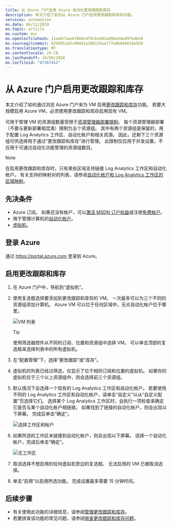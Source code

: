 ```yaml
---
title: 从 Azure 门户启用 Azure 自动化更改跟踪和库存
description: 本文介绍了如何从 Azure 门户启用更改跟踪和库存功能。
services: automation
ms.date: 04/11/2019
ms.topic: article
ms.custom: mvc
ms.openlocfilehash: 11ae873ae4700dc4f9cb3d02a898a3ded9f6db59
ms.sourcegitcommit: 829d951d5c90442a38012daaf77e86046018e5b9
ms.translationtype: MT
ms.contentlocale: zh-CN
ms.lasthandoff: 10/09/2020
ms.locfileid: "87367412"
---
```

# <a name="enable-change-tracking-and-inventory-from-azure-portal"></a>从 Azure 门户启用更改跟踪和库存

本文介绍了如何通过浏览 Azure 门户来为 VM 启用[更改跟踪和库存](change-tracking.md)功能。 若要大规模启用 Azure VM，必须使用更改跟踪和库存启用现有 VM。 

可用于管理 VM 的资源组数量受限于[资源管理器部署限制](../azure-resource-manager/templates/cross-scope-deployment.md)。 每个资源管理器部署（不要与更新部署相混淆）限制为五个资源组。 其中有两个资源组是保留的，用于配置 Log Analytics 工作区、自动化帐户和相关资源。 因此，还剩下三个资源组可供选择用于通过“更改跟踪和库存”进行管理。 此限制仅应用于并发设置，不应用于可通过自动化功能管理的资源组数目。

> [!NOTE]
> 在启用更改跟踪和库存时，只有某些区域支持链接 Log Analytics 工作区和自动化帐户。 有关支持的映射对的列表，请参阅[自动化帐户和 Log Analytics 工作区的区域映射](how-to/region-mappings.md)。

## <a name="prerequisites"></a>先决条件

* Azure 订阅。 如果还没有帐户，可以[激活 MSDN 订户权益](https://azure.microsoft.com/pricing/member-offers/msdn-benefits-details/)或注册[免费帐户](https://azure.microsoft.com/free/?WT.mc_id=A261C142F)。
* 用于管理计算机的[自动化帐户](./index.yml)。
* [虚拟机](../virtual-machines/windows/quick-create-portal.md)。

## <a name="sign-in-to-azure"></a>登录 Azure

通过 https://portal.azure.com 登录到 Azure。

## <a name="enable-change-tracking-and-inventory"></a>启用更改跟踪和库存

1. 在 Azure 门户中，导航到“虚拟机”。

2. 使用复选框选择要添加到更改跟踪和库存的 VM。 一次最多可以为三个不同的资源组添加计算机。 Azure VM 可以位于任何区域中，无论自动化帐户位于哪里。

    ![VM 列表](media/automation-enable-changes-from-browse/vmlist.png)

    > [!TIP]
    > 使用筛选器控件从不同的订阅、位置和资源组中选择 VM。 可以单击顶部的复选框来选择列表中的所有虚拟机。

3. 在“配置管理”下，选择“更改跟踪”或“库存”。  

4. 虚拟机的列表已经过筛选，仅显示了位于相同订阅和位置的虚拟机。 如果你的虚拟机位于三个以上资源组中，则会选择前三个资源组。

5. 默认情况下会选择一个现有的 Log Analytics 工作区和自动化帐户。 若要使用不同的 Log Analytics 工作区和自动化帐户，请单击“自定义”以从“自定义配置”页选择它们。 选择某个 Log Analytics 工作区时，会执行一项检查来确定它是否与某个自动化帐户相链接。 如果找到了链接的自动化帐户，则会出现以下屏幕。 完成后单击“确定”。

    ![选择工作区和帐户](media/automation-enable-changes-from-browse/selectworkspaceandaccount.png)

6. 如果所选的工作区未链接到自动化帐户，则会出现以下屏幕。 选择一个自动化帐户，完成后单击“确定”。

    ![无工作区](media/automation-enable-changes-from-browse/no-workspace.png)

7. 取消选择不想启用的任何虚拟机旁边的复选框。 无法启用的 VM 已被取消选择。

8. 单击“启用”以启用所选功能。 完成设置最多需要 15 分钟时间。

## <a name="next-steps"></a>后续步骤

* 有关使用此功能的详细信息，请参阅[管理更改跟踪和库存](change-tracking-file-contents.md)。
* 若要排查该功能的常见问题，请参阅[排查更改跟踪和库存问题](troubleshoot/change-tracking.md)。
